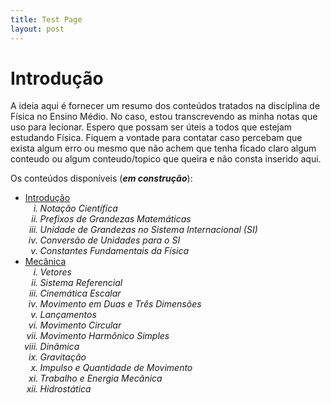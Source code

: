 ```yaml
---
title: Test Page
layout: post
---
```


# Introdução

A ideia aqui é fornecer um resumo dos conteúdos tratados na disciplina de Física no Ensino Médio. No caso, estou transcrevendo as minha notas que uso para lecionar. Espero que possam ser úteis a todos que estejam estudando Física. Fiquem a vontade para contatar caso percebam que exista algum erro ou mesmo que não achem que tenha ficado claro algum conteudo ou algum conteudo/topico que queira e não consta inserido aqui.

Os conteúdos disponíveis (***em construção***):

<ul>
    <li> <a href="https://github.com/lesivieri/Curso-Fisica-Basica-teste/blob/main/Introdu%C3%A7%C3%A3o.md">Introdução</a>
    <ol type="i"><em>
        <li><em>Notação Científica</em></li>
         <li><em>Prefixos de Grandezas Matemáticas</em></li>
          <li><em>Unidade de Grandezas no Sistema Internacional (SI)</em></li>
           <li><em>Conversão de Unidades para o SI</em></li>
            <li><em>Constantes Fundamentais da Física</em></li>
    </em></ol>
   </li>

   <li> <a href="https://github.com/lesivieri/Curso-Fisica-Basica-teste/blob/main/Mec%C3%A2nica.md">Mecânica</a>
    <ol type="i"><em>
        <li>Vetores</li>
         <li>Sistema Referencial</li>
          <li>Cinemática Escalar</li>
           <li>Movimento em Duas e Três Dimensões</li>
            <li>Lançamentos</li>
             <li>Movimento Circular</li>
              <li>Movimento Harmônico Simples</li>
               <li>Dinâmica</li>
                <li>Gravitação</li>
                 <li>Impulso e Quantidade de Movimento</li>
                  <li>Trabalho e Energia Mecânica</li>
                   <li>Hidrostática</li>
    </em></ol>

   </li>

</ul>

<!--<ul>
    <li> <a href="https://github.com/lesivieri/Curso-Fisica-Basica-teste/blob/main/Introdu%C3%A7%C3%A3o.md">Introdução</a>
    <ol type="i">
        <li><em></em></li>
    </ol>

   </li>

</ul>--->